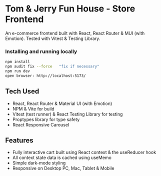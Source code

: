 # Tom & Jerry Fun House - Store Frontend

An e-commerce frontend built with React, React Router & MUI (with Emotion). Tested with Vitest & Testing Library.

### Installing and running locally

```bash
npm install
npm audit fix --force   "fix if necessary"
npm run dev
open browser: http://localhost:5173/
```

## Tech Used

- React, React Router & Material UI (with Emotion)
- NPM & Vite for build
- Vitest (test runner) & React Testing Library for testing
- Proptypes library for type safety
- React Responsive Carousel

## Features

- Fully interactive cart built using React context & the useReducer hook
- All context state data is cached using useMemo
- Simple dark-mode styling
- Responsive on Desktop PC, Mac, Tablet & Mobile
